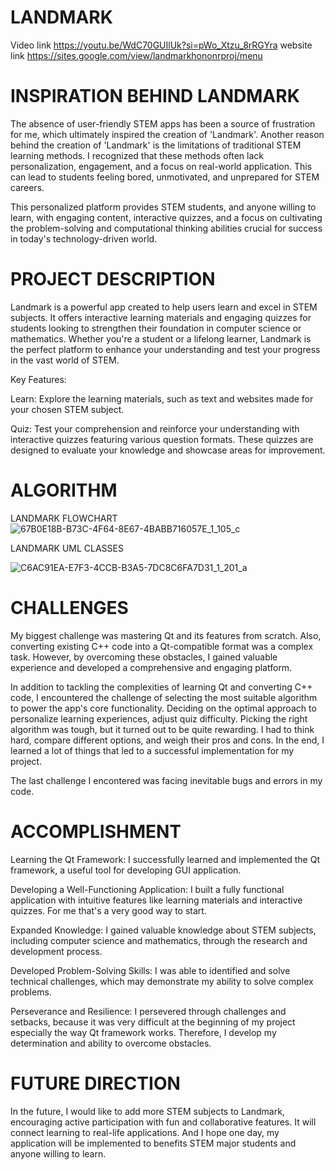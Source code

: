 # LANDMARK


Video link https://youtu.be/WdC70GUIlUk?si=pWo_Xtzu_8rRGYra
        website link https://sites.google.com/view/landmarkhononrproj/menu

# INSPIRATION BEHIND LANDMARK

The absence of user-friendly STEM apps has been a source of frustration for me, which ultimately inspired the creation of 'Landmark'. Another reason behind the creation of 'Landmark' is the limitations of traditional STEM learning methods. I recognized that these methods often lack personalization, engagement, and a focus on real-world application. This can lead to students feeling bored, unmotivated, and unprepared for STEM careers. 

This personalized platform provides STEM students, and anyone willing to learn, with engaging content, interactive quizzes, and a focus on cultivating the problem-solving and computational thinking abilities crucial for success in today's technology-driven world.

# PROJECT DESCRIPTION
Landmark is a powerful app created to help users learn and excel in STEM subjects. It offers interactive learning materials and engaging quizzes for students looking to strengthen their foundation in computer science or mathematics. Whether you're a student or a lifelong learner, Landmark is the perfect platform to enhance your understanding and test your progress in the vast world of STEM.

Key Features:

Learn: Explore the learning materials, such as text and websites made for your chosen STEM subject.

Quiz: Test your comprehension and reinforce your understanding with interactive quizzes featuring various question formats. These quizzes are designed to evaluate your knowledge and showcase areas for improvement.





# ALGORITHM

LANDMARK FLOWCHART
![67B0E18B-B73C-4F64-8E67-4BABB716057E_1_105_c](https://github.com/oumarknt31/LANDMARK-Honor-Project-/assets/153241801/4d44ce5b-832f-4c8f-95c6-74aea737adfd)

LANDMARK UML CLASSES

![C6AC91EA-E7F3-4CCB-B3A5-7DC8C6FA7D31_1_201_a](https://github.com/oumarknt31/LANDMARK-Honor-Project-/assets/153241801/8cc94bbf-a314-4140-8c8d-450f7ab566f4)


# CHALLENGES
My biggest challenge was mastering Qt and its features from scratch. Also, converting existing C++ code into a Qt-compatible format was a complex task. However, by overcoming these obstacles, I gained valuable experience and developed a comprehensive and engaging platform.

In addition to tackling the complexities of learning Qt and converting C++ code, I encountered the challenge of selecting the most suitable algorithm to power the app's core functionality. Deciding on the optimal approach to personalize learning experiences, adjust quiz difficulty. Picking the right algorithm was tough, but it turned out to be quite rewarding. I had to think hard, compare different options, and weigh their pros and cons. In the end, I learned a lot of things that led to a successful implementation for my project.

The last challenge I encontered was facing inevitable bugs and errors in my code.

# ACCOMPLISHMENT

Learning the Qt Framework: I successfully learned and implemented the Qt framework, a useful tool for developing GUI application.

Developing a Well-Functioning Application: I built a fully functional application with intuitive features like learning materials and interactive quizzes. For me that's a very good way to start.

Expanded Knowledge: I gained valuable knowledge about STEM subjects, including computer science and mathematics, through the research and development process.

Developed Problem-Solving Skills: I was able to identified and solve technical challenges, which may demonstrate my ability to solve complex problems.

Perseverance and Resilience: I persevered through challenges and setbacks, because it was very difficult at the beginning of my project especially the way Qt framework works. Therefore, I develop my determination and ability to overcome obstacles.

# FUTURE DIRECTION
In the future, I would like to add more STEM subjects to Landmark, encouraging active participation with fun and collaborative features. It will connect learning to real-life applications. And I hope one day, my application will be implemented to benefits STEM major students and anyone willing to learn.
